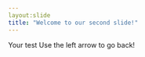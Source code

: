 ```yaml
---
layout:slide
title: "Welcome to our second slide!"
---
```

Your test
Use the left arrow to go back!
